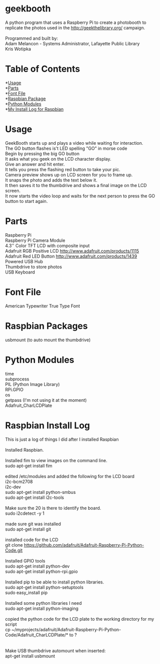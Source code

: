 geekbooth
=========
A python program that uses a Raspberry Pi to create a photobooth to replicate the photos used in the http://geekthelibrary.org/ campaign.<br>
<br>
Programmed and built by:<br>
Adam Melancon - Systems Administrator, Lafayette Public Library<br>
Kris Wotipka<br>
# Table of Contents
*[Usage](#usage)<br>
*[Parts](#parts)<br>
*[Font File](#fontfile)<br>
*[Raspbian Package](#raspbianpackage)<br>
*[Python Modules](#pythonmodules)<br>
*[My Install Log for Raspbian](#installlog)<br>

# <a name="usage"></a>Usage
GeekBooth starts up and plays a video while waiting for interaction.<br>
The GO button flashes is't LED spelling "GO" in morse code<br>
Begin by pressing the big GO button<br>
It asks what you geek on the LCD character display.<br>
Give an answer and hit enter.<br>
It tells you press the flashing red button to take your pic.<br>
Camera preview shows up on LCD screen for you to frame up.<br>
It snaps the photo and adds the text below it.<br>
It then saves it to the thumbdrive and shows a final image on the LCD screen.<br>
It now starts the video loop and waits for the next person to press the GO button to start again.<br>

# <a name="parts"></a>Parts
Raspberry Pi<br>
Raspberry Pi Camera Module<br>
4.3'' Color TFT LCD with composite input<br>
Adafruit RGB Positive LCD http://www.adafruit.com/products/1115 <br>
Adafruit Red LED Button http://www.adafruit.com/products/1439 <br>
Powered USB Hub<br>
Thumbdrive to store photos<br>
USB Keyboard<br>


# <a name="fontfile"></a>Font File
American Typewriter True Type Font<br>

# <a name="raspbianpackage"></a>Raspbian Packages
usbmount (to auto mount the thumbdrive)<br>

# <a name="pythonmodules"></a>Python Modules
time<br>
subprocess<br>
PIL (Python Image Library)<br>
RPi.GPIO<br>
os<br>
getpass (I'm not using it at the moment)<br>
Adafruit_CharLCDPlate<br>

# <a name="installlog"></a> Raspbian Install Log
This is just a log of things I did after I installed Raspbian<br>
<br>
Installed Raspbian.<br>
<br>
Installed fim to view images on the command line.<br>
sudo apt-get install fim<br>
<br>
edited /etc/modules and added the following for the LCD board<br>
        i2c-bcm2708<br>
        i2c-dev<br>
sudo apt-get install python-smbus<br>
sudo apt-get install i2c-tools<br>
<br>
Make sure the 20 is there to identify the board.<br>
sudo i2cdetect -y 1<br>
<br>
made sure git was installed<br>
sudo apt-get install git<br>
<br>
installed code for the LCD<br>
git clone https://github.com/adafruit/Adafruit-Raspberry-Pi-Python-Code.git<br>
<br>
Installed GPIO tools<br>
sudo apt-get install python-dev<br>
sudo apt-get install python-rpi.gpio<br>
<br>
Installed pip to be able to install python libraries.<br>
sudo apt-get install python-setuptools<br>
sudo easy_install pip<br>
<br>
Installed some python libraries I need<br>
sudo apt-get install python-imaging<br>
<br>
copied the python code for the LCD plate to the working directory for my script<br>
cp ~/myprojects/adafruit/Adafruit-Raspberry-Pi-Python-Code/Adafruit_CharLCDPlate/* to ?<br>
<br>
<br>
Make USB thumbdrive automount when inserted:<br>
apt-get install usbmount<br>
<br>

